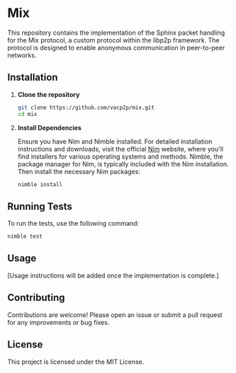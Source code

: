 # Mix

This repository contains the implementation of the Sphinx packet handling for the Mix protocol, a custom protocol within the libp2p framework.
The protocol is designed to enable anonymous communication in peer-to-peer networks.

## Installation

1. **Clone the repository**

   ```bash
   git clone https://github.com/vacp2p/mix.git
   cd mix
   ```

2. **Install Dependencies**

   Ensure you have Nim and Nimble installed. For detailed installation instructions and downloads,
   visit the official [Nim](https://nim-lang.org) website, where you'll find installers for various operating systems and methods.
   Nimble, the package manager for Nim, is typically included with the Nim installation. Then install the necessary Nim packages:

   ```bash
   nimble install
   ```
   
## Running Tests

To run the tests, use the following command:

   ```bash
   nimble test
   ```
## Usage

[Usage instructions will be added once the implementation is complete.]

## Contributing

Contributions are welcome! Please open an issue or submit a pull request for any improvements or bug fixes.

## License

This project is licensed under the MIT License.



   
